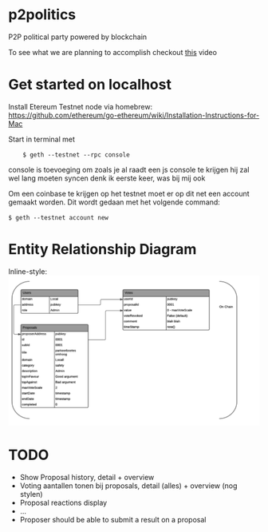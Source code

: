 # p2politics
P2P political party powered by blockchain

To see what we are planning to accomplish checkout [this](https://www.youtube.com/watch?v=9mzaXMoaybg) video

# Get started on localhost
Install Etereum Testnet node via homebrew:
    https://github.com/ethereum/go-ethereum/wiki/Installation-Instructions-for-Mac

Start in terminal met
```
    $ geth --testnet --rpc console
```
console is toevoeging om zoals je al raadt een js console te krijgen
hij zal wel lang moeten syncen denk ik eerste keer, was bij mij ook

Om een coinbase te krijgen op het testnet moet er op dit net een account gemaakt worden.
Dit wordt gedaan met het volgende command:
```
$ geth --testnet account new
```

# Entity Relationship Diagram
Inline-style:
![alt text](docs/entity_relationship_diagram.png "ERD")

# TODO
- Show Proposal history, detail + overview
- Voting aantallen tonen bij proposals, detail (alles) + overview (nog stylen)
- Proposal reactions display
- ...
- Proposer should be able to submit a result on a proposal
